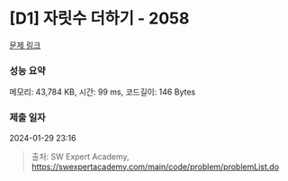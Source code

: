# [D1] 자릿수 더하기 - 2058 

[문제 링크](https://swexpertacademy.com/main/code/problem/problemDetail.do?contestProbId=AV5QPRjqA10DFAUq) 

### 성능 요약

메모리: 43,784 KB, 시간: 99 ms, 코드길이: 146 Bytes

### 제출 일자

2024-01-29 23:16



> 출처: SW Expert Academy, https://swexpertacademy.com/main/code/problem/problemList.do